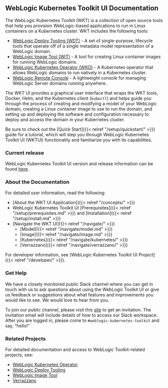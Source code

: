 ## WebLogic Kubernetes Toolkit UI Documentation

The WebLogic Kubernetes Toolkit (WKT) is a collection of open source tools that help you provision WebLogic-based
applications to run in Linux containers on a Kubernetes cluster.  WKT includes the following tools:

- [WebLogic Deploy Tooling (WDT)](https://github.com/oracle/weblogic-deploy-tooling) - A set of single-purpose,
  lifecycle tools that operate off of a single metadata model representation of a WebLogic domain.
- [WebLogic Image Tool (WIT)](https://github.com/oracle/weblogic-image-tool) - A tool for creating Linux container
  images for running WebLogic domains.
- [WebLogic Kubernetes Operator (WKO)](https://github.com/oracle/weblogic-kubernetes-operator) - A Kubernetes operator
  that allows WebLogic domains to run natively in a Kubernetes cluster.
- [WebLogic Remote Console](https://github.com/oracle/weblogic-remote-console) - A lightweight console for managing
  WebLogic Server domains running anywhere.

The WKT UI provides a graphical user interface that wraps the WKT tools, Docker, Helm, and the Kubernetes client
(`kubectl`) and helps guide you through the process of creating and modifying a model of your WebLogic domain, creating
a Linux container image to use to run the domain, and setting up and deploying the software and configuration
necessary to deploy and access the domain in your Kubernetes cluster.

Be sure to check out the [Quick Start]({{< relref "/setup/quickstart/" >}}) guide for a tutorial, which will step you through WebLogic Kubernetes Toolkit UI (WKTUI) functionality and familiarize you with its capabilities.

### Current release

WebLogic Kubernetes Toolkit UI version and release information can be found [here](https://github.com/oracle/weblogic-toolkit-ui/releases).

### About the Documentation
For detailed user information, read the following:

- [About the WKT UI Application]({{< relref "/concepts/" >}})
- WebLogic Kubernetes Toolkit UI [Prerequisites]({{< relref "/setup/prerequisites.md" >}}) and [Installation]({{< relref "/setup/install.md" >}})
- [Navigate the WKT UI]({{< relref "/navigate/" >}})
    - [Model]({{< relref "/navigate/model.md" >}})
    - [Image]({{< relref "/navigate/image.md" >}})
    - [Kubernetes]({{< relref "/navigate/kubernetes/" >}})
    - [Verrazzano]({{< relref "/navigate/verrazzano/" >}})

For developer information, see [WebLogic Kubernetes Toolkit UI Project]({{< relref "/developer/" >}}).

### Get Help

We have a closely monitored public Slack channel where you can get in touch with us to ask questions about using the
WebLogic Toolkit UI or give us feedback or suggestions about what features and improvements you would like to see.
We would love to hear from you.

To join our public channel, please visit this [site](https://join.slack.com/t/oracle-weblogic/shared_invite/zt-1ni1gtjv6-PGC6CQ4uIte3KBdm_67~aQ) to get an invitation. The invitation email will include details of how to access our Slack workspace. After you are logged in, please come to `#weblogic-kubernetes-toolkit` and say, “hello!”

### Related Projects
For detailed documentation and access to WebLogic Toolkit-related projects, see:

- [WebLogic Kubernetes Operator](https://oracle.github.io/weblogic-kubernetes-operator/)
- [WebLogic Deploy Tooling](https://oracle.github.io/weblogic-deploy-tooling/)
- [WebLogic Image Tool](https://oracle.github.io/weblogic-image-tool/)
- [Verrazzano](https://verrazzano.io/latest/docs/)
